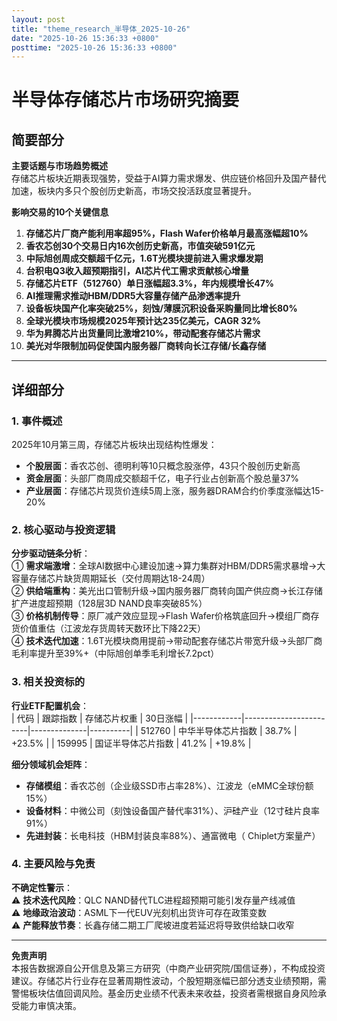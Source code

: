 ```yaml
---
layout: post
title: "theme_research_半导体_2025-10-26"
date: "2025-10-26 15:36:33 +0800"
posttime: "2025-10-26 15:36:33 +0800"
---
```


# 半导体存储芯片市场研究摘要

## 简要部分

**主要话题与市场趋势概述**  
存储芯片板块近期表现强势，受益于AI算力需求爆发、供应链价格回升及国产替代加速，板块内多只个股创历史新高，市场交投活跃度显著提升。

**影响交易的10个关键信息**  
1. **存储芯片厂商产能利用率超95%，Flash Wafer价格单月最高涨幅超10%**  
2. **香农芯创30个交易日内16次创历史新高，市值突破591亿元**  
3. **中际旭创周成交额超千亿元，1.6T光模块提前进入需求爆发期**  
4. **台积电Q3收入超预期指引，AI芯片代工需求贡献核心增量**  
5. **存储芯片ETF（512760）单日涨幅超3.3%，年内规模增长47%**  
6. **AI推理需求推动HBM/DDR5大容量存储产品渗透率提升**  
7. **设备板块国产化率突破25%，刻蚀/薄膜沉积设备采购量同比增长80%**  
8. **全球光模块市场规模2025年预计达235亿美元，CAGR 32%**  
9. **华为昇腾芯片出货量同比激增210%，带动配套存储芯片需求**  
10. **美光对华限制加码促使国内服务器厂商转向长江存储/长鑫存储**  

---

## 详细部分

### 1. 事件概述  
2025年10月第三周，存储芯片板块出现结构性爆发：  
- **个股层面**：香农芯创、德明利等10只概念股涨停，43只个股创历史新高  
- **资金层面**：头部厂商周成交额超千亿，电子行业占创新高个股总量37%  
- **产业层面**：存储芯片现货价连续5周上涨，服务器DRAM合约价季度涨幅达15-20%

### 2. 核心驱动与投资逻辑  
**分步驱动链条分析**：  
① **需求端激增**：全球AI数据中心建设加速→算力集群对HBM/DDR5需求暴增→大容量存储芯片缺货周期延长（交付周期达18-24周）  
② **供给端重构**：美光出口管制升级→国内服务器厂商转向国产供应商→长江存储扩产进度超预期（128层3D NAND良率突破85%）  
③ **价格机制传导**：原厂减产效应显现→Flash Wafer价格筑底回升→模组厂商存货价值重估（江波龙存货周转天数环比下降22天）  
④ **技术迭代加速**：1.6T光模块商用提前→带动配套存储芯片带宽升级→头部厂商毛利率提升至39%+（中际旭创单季毛利增长7.2pct）

### 3. 相关投资标的  
**行业ETF配置机会**：  
| 代码       | 跟踪指数               | 存储芯片权重 | 30日涨幅 |
|------------|------------------------|--------------|----------|
| 512760     | 中华半导体芯片指数     | 38.7%        | +23.5%   |
| 159995     | 国证半导体芯片指数     | 41.2%        | +19.8%   |

**细分领域机会矩阵**：  
- **存储模组**：香农芯创（企业级SSD市占率28%）、江波龙（eMMC全球份额15%）  
- **设备材料**：中微公司（刻蚀设备国产替代率31%）、沪硅产业（12寸硅片良率91%）  
- **先进封装**：长电科技（HBM封装良率88%）、通富微电（ Chiplet方案量产）  

### 4. 主要风险与免责  
**不确定性警示**：  
⚠️ **技术迭代风险**：QLC NAND替代TLC进程超预期可能引发存量产线减值  
⚠️ **地缘政治波动**：ASML下一代EUV光刻机出货许可存在政策变数  
⚠️ **产能释放节奏**：长鑫存储二期工厂爬坡进度若延迟将导致供给缺口收窄  

---
**免责声明**  
本报告数据源自公开信息及第三方研究（中商产业研究院/国信证券），不构成投资建议。存储芯片行业存在显著周期性波动，个股短期涨幅已部分透支业绩预期，需警惕板块估值回调风险。基金历史业绩不代表未来收益，投资者需根据自身风险承受能力审慎决策。